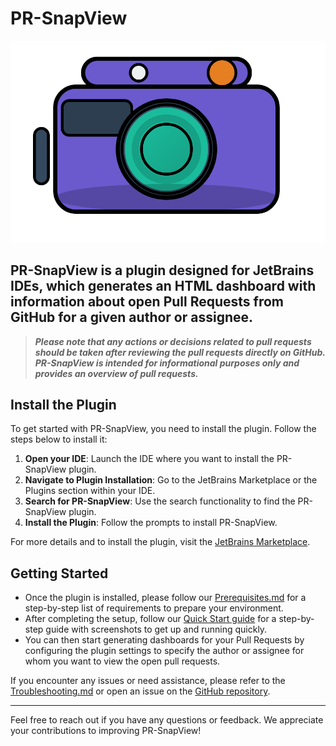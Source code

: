 # PR-SnapView

![PR-SnapView-icon](images/PR-SnapView-icon.png)

## PR-SnapView is a plugin designed for JetBrains IDEs, which generates an HTML dashboard with information about open Pull Requests from GitHub for a given author or assignee.

> **_Please note that any actions or decisions related to pull requests should be taken after reviewing the pull requests directly on GitHub._**
> **_PR-SnapView is intended for informational purposes only and provides an overview of pull requests._**

## Install the Plugin
To get started with PR-SnapView, you need to install the plugin. Follow the steps below to install it:

1. **Open your IDE**: Launch the IDE where you want to install the PR-SnapView plugin.
2. **Navigate to Plugin Installation**: Go to the JetBrains Marketplace or the Plugins section within your IDE.
3. **Search for PR-SnapView**: Use the search functionality to find the PR-SnapView plugin.
4. **Install the Plugin**: Follow the prompts to install PR-SnapView.

For more details and to install the plugin, visit the [JetBrains Marketplace](https://plugins.jetbrains.com/).

## Getting Started

- Once the plugin is installed, please follow our [Prerequisites.md](https://github.com/itRunFenix/PR-SnapView-plugin/blob/master/Prerequisites.md) for a step-by-step list of requirements to prepare your environment. 
- After completing the setup, follow our [Quick Start guide](https://github.com/itRunFenix/PR-SnapView-plugin/blob/master/QuickStart.md) for a step-by-step guide with screenshots to get up and running quickly. 
- You can then start generating dashboards for your Pull Requests by configuring the plugin settings to specify the author or assignee for whom you want to view the open pull requests.

If you encounter any issues or need assistance, please refer to the [Troubleshooting.md](https://github.com/itRunFenix/PR-SnapView-plugin/blob/master/Troubleshooting.md) or open an issue on the [GitHub repository](https://github.com/itRunFenix/PR-SnapView-plugin/issues).


---

Feel free to reach out if you have any questions or feedback. We appreciate your contributions to improving PR-SnapView!

